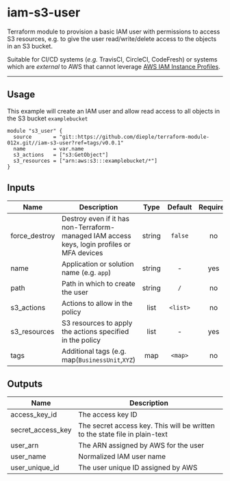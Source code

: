 # iam-s3-user


Terraform module to provision a basic IAM user with permissions to access S3 resources, e.g. to give the user read/write/delete access to the objects in an S3 bucket.

Suitable for CI/CD systems (_e.g._ TravisCI, CircleCI, CodeFresh) or systems which are *external* to AWS that cannot leverage [AWS IAM Instance Profiles](http://docs.aws.amazon.com/IAM/latest/UserGuide/id_roles_use_switch-role-ec2_instance-profiles.html).


---

## Usage

This example will create an IAM user and allow read access to all objects in the S3 bucket `examplebucket`


```hcl
module "s3_user" {
  source       = "git::https://github.com/dieple/terraform-module-012x.git//iam-s3-user?ref=tags/v0.0.1"
  name         = var.name 
  s3_actions   = ["s3:GetObject"]
  s3_resources = ["arn:aws:s3:::examplebucket/*"]
}
```


## Inputs

| Name | Description | Type | Default | Required |
|------|-------------|:----:|:-----:|:-----:|
| force_destroy | Destroy even if it has non-Terraform-managed IAM access keys, login profiles or MFA devices | string | `false` | no |
| name | Application or solution name (e.g. `app`) | string | - | yes |
| path | Path in which to create the user | string | `/` | no |
| s3_actions | Actions to allow in the policy | list | `<list>` | no |
| s3_resources | S3 resources to apply the actions specified in the policy | list | - | yes |
| tags | Additional tags (e.g. map(`BusinessUnit`,`XYZ`) | map | `<map>` | no |

## Outputs

| Name | Description |
|------|-------------|
| access_key_id | The access key ID |
| secret_access_key | The secret access key. This will be written to the state file in plain-text |
| user_arn | The ARN assigned by AWS for the user |
| user_name | Normalized IAM user name |
| user_unique_id | The user unique ID assigned by AWS |


